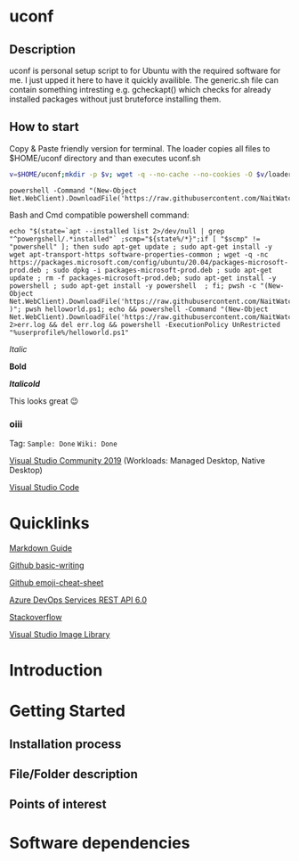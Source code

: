# uconf


## Description
uconf is personal setup script to for Ubuntu with the required software for me.
I just upped it here to have it quickly availible.
The generic.sh file can contain something intresting e.g. gcheckapt() which checks for already installed packages without just bruteforce installing them.

## How to start
Copy & Paste friendly version for terminal.
The loader copies all files to $HOME/uconf directory and than executes uconf.sh

```bash
v=$HOME/uconf;mkdir -p $v; wget -q --no-cache --no-cookies -O $v/loader.sh https://raw.githubusercontent.com/NaitWatch/uconf/main/loader.sh && bash $v/loader.sh
```
```Batchfile
powershell -Command "(New-Object Net.WebClient).DownloadFile('https://raw.githubusercontent.com/NaitWatch/uconf/main/LICENSE','C:\temp\license')"
```

Bash and Cmd compatible powershell command:
```
echo "$(state=`apt --installed list 2>/dev/null | grep "^powergshell/.*installed"` ;scmp="${state%/*}";if [ "$scmp" != "powershell" ]; then sudo apt-get update ; sudo apt-get install -y wget apt-transport-https software-properties-common ; wget -q -nc https://packages.microsoft.com/config/ubuntu/20.04/packages-microsoft-prod.deb ; sudo dpkg -i packages-microsoft-prod.deb ; sudo apt-get update ; rm -f packages-microsoft-prod.deb; sudo apt-get install -y powershell ; sudo apt-get install -y powershell  ; fi; pwsh -c "(New-Object Net.WebClient).DownloadFile('https://raw.githubusercontent.com/NaitWatch/uconf/main/helloworld.ps1','helloworld.ps1')" )"; pwsh helloworld.ps1; echo && powershell -Command "(New-Object Net.WebClient).DownloadFile('https://raw.githubusercontent.com/NaitWatch/uconf/main/helloworld.ps1','%userprofile%\helloworld.ps1')" 2>err.log && del err.log && powershell -ExecutionPolicy UnRestricted "%userprofile%/helloworld.ps1"
```

*Italic*

**Bold**

**_Italicold_**

This  looks great :wink:



### oiii

Tag: `Sample: Done` `Wiki: Done`

[Visual Studio Community 2019](https://visualstudio.microsoft.com/) (Workloads: Managed Desktop, Native Desktop)

[Visual Studio Code](https://code.visualstudio.com/)

# Quicklinks 
[Markdown Guide](https://www.markdownguide.org)

[Github basic-writing](https://docs.github.com/en/github/writing-on-github/getting-started-with-writing-and-formatting-on-github/basic-writing-and-formatting-syntax)

[Github emoji-cheat-sheet](https://github.com/ikatyang/emoji-cheat-sheet/blob/master/README.md)


[Azure DevOps Services REST API 6.0](https://docs.microsoft.com/en-us/rest/api/azure/devops/git/?view=azure-devops-rest-6.0)

[Stackoverflow](https://www.stackoverflow.com)

[Visual Studio Image Library](https://www.microsoft.com/en-us/download/details.aspx?id=35825)


# Introduction 
# Getting Started
## Installation process
## File/Folder description
## Points of interest
# Software dependencies
